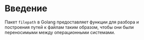 # Введение

Пакет `filepath` в Golang предоставляет функции для разбора и построения путей к файлам таким образом, чтобы они были переносимыми между операционными системами.
